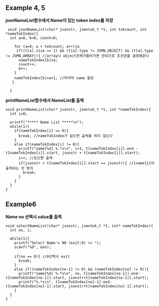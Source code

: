 Example 4, 5
--------
**jsonNameList함수에서 Name이 있는 token index를 저장**
<pre><code> void jsonNameList(char* jsonstr, jsmntok_t *t, int tokcount, int *nameTokIndex){
  int a=0, b=0, count=0;

    for (a=0; a < tokcount; a++){a
     if((t[a].size == 1) && (t[a].type != JSMN_OBJECT) && (t[a].type != JSMN_ARRAY)){ //array나 object전체가들어가면 안되므로 조건문을 설정해준다
      nameTokIndex[b]=a;
      count++;
      b++;
    }
    nameTokIndex[b]=a+1; //마지막 name 할당
   }

  }
</code></pre>

__printNameList함수에서 NameList를 출력__
<pre><code>void printNameList(char* jsonstr, jsmntok_t *t, int *nameTokIndex){
  int i=0;

  printf("***** Name List *****\n");
  while(1){
    if(nameTokIndex[i] == 0){
      break; //nameTokIndex가 없으면 출력을 하지 않는다
    }
    else if(nameTokIndex[i] != 0){
      printf("name[%d] %.*s\n", i+1, t[nameTokIndex[i]].end - t[nameTokIndex[i]].start, jsonstr + t[nameTokIndex[i]].start);
      i++; //있으면 출력
      if(jsonstr + t[nameTokIndex[i]].start == jsonstr){ //[name11]이 출력되는 것 방지
        break;
      }
    }
  }
}
</code></pre>

Example6
----------
__Name no 선택시 value를 출력__
<pre><code>void selectNameList(char* jsonstr, jsmntok_t *t, int* nameTokIndex){
  int no, i;

  while(1){
    printf("Select Name's NO (exit:0) >> ");
    scanf("%d", &no);

    if(no == 0){ //0선택시 exit
      break;
    }
    else if((nameTokIndex[no-1] != 0) && (nameTokIndex[no] != 0)){
      printf("name[%d] %.*s\n", no, t[nameTokIndex[no-1]].end-t[nameTokIndex[no-1]].start, jsonstr+t[nameTokIndex[no-1]].start);
      printf("%.*s\n", t[nameTokIndex[no]-1].end-t[nameTokIndex[no]-1].start, jsonstr+t[nameTokIndex[no]-1].start);
    }
  }
}
</code></pre>
